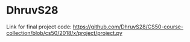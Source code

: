 # DhruvS28

Link for final project code: https://github.com/DhruvS28/CS50-course-collection/blob/cs50/2018/x/project/project.py
